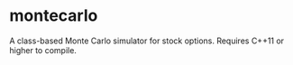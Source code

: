 # montecarlo
A class-based Monte Carlo simulator for stock options. Requires C++11 or higher to compile.

